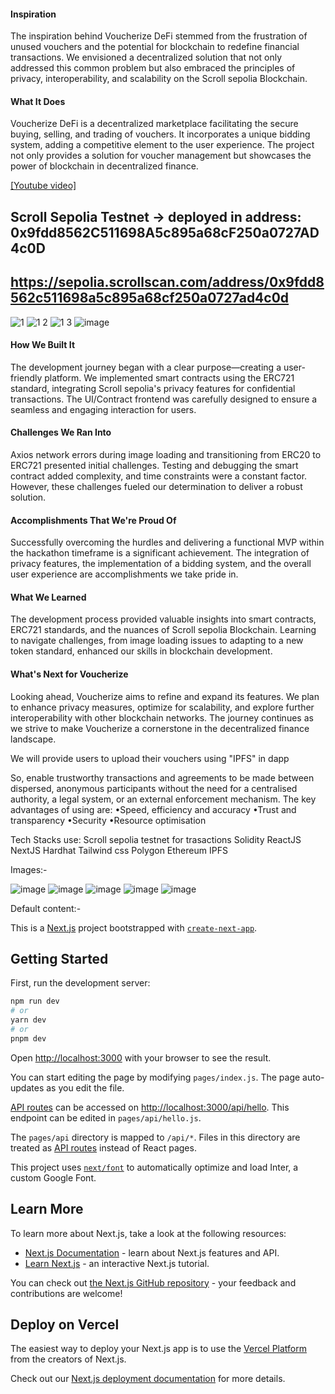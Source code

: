 #### Inspiration
The inspiration behind Voucherize DeFi stemmed from the frustration of unused vouchers and the potential for blockchain to redefine financial transactions. We envisioned a decentralized solution that not only addressed this common problem but also embraced the principles of privacy, interoperability, and scalability on the Scroll sepolia Blockchain.

#### What It Does
Voucherize DeFi is a decentralized marketplace facilitating the secure buying, selling, and trading of vouchers. It incorporates a unique bidding system, adding a competitive element to the user experience. The project not only provides a solution for voucher management but showcases the power of blockchain in decentralized finance.

[[Youtube video]](https://youtu.be/r30ZtCotUlg)



## Scroll Sepolia Testnet -> deployed in address: 0x9fdd8562C511698A5c895a68cF250a0727AD4c0D
## https://sepolia.scrollscan.com/address/0x9fdd8562c511698a5c895a68cf250a0727ad4c0d

![1](https://github.com/Amarnath-Rao/Voucherise/assets/96937608/e3a6abb8-ba18-4f40-a40e-c4b4e1cbe85f)
![1 2](https://github.com/Amarnath-Rao/Voucherise/assets/96937608/e8f8f665-a9c1-4b0b-b59e-8d5e5d751a03)
![1 3](https://github.com/Amarnath-Rao/Voucherise/assets/96937608/10a257e7-6c05-4ebd-9a82-7f9e64a42559)
![image](https://github.com/Amarnath-Rao/Voucherise/assets/96937608/4605135e-54fe-42d1-89fe-5a2547195803)


#### How We Built It
The development journey began with a clear purpose—creating a user-friendly platform. We implemented smart contracts using the ERC721 standard, integrating Scroll sepolia's privacy features for confidential transactions. The UI/Contract frontend was carefully designed to ensure a seamless and engaging interaction for users.

#### Challenges We Ran Into
Axios network errors during image loading and transitioning from ERC20 to ERC721 presented initial challenges. Testing and debugging the smart contract added complexity, and time constraints were a constant factor. However, these challenges fueled our determination to deliver a robust solution.

#### Accomplishments That We're Proud Of
Successfully overcoming the hurdles and delivering a functional MVP within the hackathon timeframe is a significant achievement. The integration of privacy features, the implementation of a bidding system, and the overall user experience are accomplishments we take pride in.

#### What We Learned
The development process provided valuable insights into smart contracts, ERC721 standards, and the nuances of Scroll sepolia Blockchain. Learning to navigate challenges, from image loading issues to adapting to a new token standard, enhanced our skills in blockchain development.

#### What's Next for Voucherize
Looking ahead, Voucherize aims to refine and expand its features. We plan to enhance privacy measures, optimize for scalability, and explore further interoperability with other blockchain networks. The journey continues as we strive to make Voucherize a cornerstone in the decentralized finance landscape.


We will provide users to upload their vouchers using "IPFS" in dapp

So, enable trustworthy transactions and agreements to be made between dispersed, anonymous participants without the need for a centralised authority, a legal system, or an external enforcement mechanism. The key advantages of using are:
•Speed, efficiency and accuracy
•Trust and transparency
•Security
•Resource optimisation

Tech Stacks use:
Scroll sepolia testnet for trasactions
Solidity
ReactJS
NextJS
Hardhat
Tailwind css
Polygon 
Ethereum
IPFS



Images:-

![image](https://github.com/Amarnath-Rao/Voucherise/assets/96937608/2707ccf8-4761-4b74-8e76-1904c19d0f68)
![image](https://github.com/Amarnath-Rao/Voucherise/assets/96937608/e6a9720d-851b-408f-bb93-e9e80117d2a0)
![image](https://github.com/Amarnath-Rao/Voucherise/assets/96937608/d33de3c0-82ac-4f64-ae4b-b5c941c52761)
![image](https://github.com/Amarnath-Rao/Voucherise/assets/96937608/737ff6db-7c26-4613-8a67-22e7d16eb9fa)
![image](https://github.com/Amarnath-Rao/Voucherise/assets/96937608/9c506854-2afa-4973-8c41-b5384b0c22cb)













Default content:-

This is a [Next.js](https://nextjs.org/) project bootstrapped with [`create-next-app`](https://github.com/vercel/next.js/tree/canary/packages/create-next-app).

## Getting Started

First, run the development server:

```bash
npm run dev
# or
yarn dev
# or
pnpm dev
```


Open [http://localhost:3000](http://localhost:3000) with your browser to see the result.

You can start editing the page by modifying `pages/index.js`. The page auto-updates as you edit the file.

[API routes](https://nextjs.org/docs/api-routes/introduction) can be accessed on [http://localhost:3000/api/hello](http://localhost:3000/api/hello). This endpoint can be edited in `pages/api/hello.js`.

The `pages/api` directory is mapped to `/api/*`. Files in this directory are treated as [API routes](https://nextjs.org/docs/api-routes/introduction) instead of React pages.

This project uses [`next/font`](https://nextjs.org/docs/basic-features/font-optimization) to automatically optimize and load Inter, a custom Google Font.

## Learn More

To learn more about Next.js, take a look at the following resources:

- [Next.js Documentation](https://nextjs.org/docs) - learn about Next.js features and API.
- [Learn Next.js](https://nextjs.org/learn) - an interactive Next.js tutorial.

You can check out [the Next.js GitHub repository](https://github.com/vercel/next.js/) - your feedback and contributions are welcome!

## Deploy on Vercel

The easiest way to deploy your Next.js app is to use the [Vercel Platform](https://vercel.com/new?utm_medium=default-template&filter=next.js&utm_source=create-next-app&utm_campaign=create-next-app-readme) from the creators of Next.js.

Check out our [Next.js deployment documentation](https://nextjs.org/docs/deployment) for more details.
